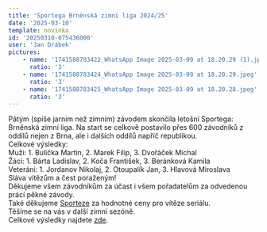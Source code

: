 ```yaml
---
title: 'Sportega Brněnská zimní liga 2024/25'
date: '2025-03-10'
template: novinka
id: '20250310-075436000'
user: 'Jan Drábek'
pictures:
    - name: '1741588783422_WhatsApp Image 2025-03-09 at 18.20.29 (1).jpeg'
      ratio: '3'
    - name: '1741588783424_WhatsApp Image 2025-03-09 at 18.20.29.jpeg'
      ratio: '3'
    - name: '1741588783425_WhatsApp Image 2025-03-09 at 18.20.28.jpeg'
      ratio: '3'
---
```

Pátým (spíše jarním než zimním) závodem skončila letošní Sportega: Brněnská zimní liga. Na start se celkově postavilo přes 600 závodníků z oddílů nejen z Brna, ale i dalších oddílů napříč republikou.  
Celkové výsledky:  
Muži: 1. Bulička Martin, 2. Marek Filip, 3. Dvořáček Michal  
Žáci: 1. Bárta Ladislav, 2. Koča František, 3. Beránková Kamila  
Veteráni: 1. Jordanov Nikolaj, 2. Otoupalík Jan, 3. Hlavová Miroslava  
Sláva vítězům a čest poraženým!  
Děkujeme všem závodníkům za účast i všem pořadatelům za odvedenou prácí pěkné závody.  
Také děkujeme [Sporteze](https://www.sportega.cz/) za hodnotné ceny pro vítěze seriálu.  
Těšíme se na vás v další zimní sezóně.  
Celkové výsledky najdete [zde](https://bzl.zabiny.club/24-25/results#Z).
